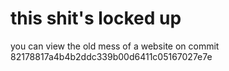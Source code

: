 # this shit's locked up
you can view the old mess of a website on commit 82178817a4b4b2ddc339b00d6411c05167027e7e
